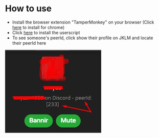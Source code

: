 # How to use
- Install the browser extension "TamperMonkey" on your browser (Click [here](https://chrome.google.com/webstore/detail/tampermonkey/dhdgffkkebhmkfjojejmpbldmpobfkfo) to install for chrome)
- Click [here](https://github.com/dFuZer/jklm-show-peerid/raw/master/showPeerId.user.js) to install the userscript
- To see someone's peerId, click show their profile on JKLM and locate their peerId here

![peerID location](https://github.com/dFuZer/jklm-show-peerid/blob/master/example.jpg)
